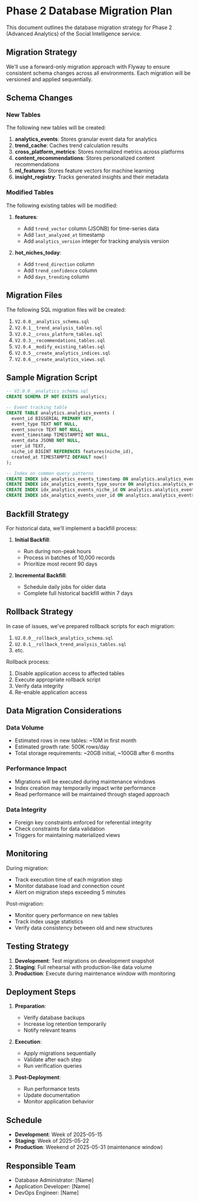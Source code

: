 # Phase 2 Database Migration Plan

This document outlines the database migration strategy for Phase 2 (Advanced Analytics) of the Social Intelligence service.

## Migration Strategy

We'll use a forward-only migration approach with Flyway to ensure consistent schema changes across all environments. Each migration will be versioned and applied sequentially.

## Schema Changes

### New Tables

The following new tables will be created:

1. **analytics_events**: Stores granular event data for analytics
2. **trend_cache**: Caches trend calculation results
3. **cross_platform_metrics**: Stores normalized metrics across platforms
4. **content_recommendations**: Stores personalized content recommendations
5. **ml_features**: Stores feature vectors for machine learning
6. **insight_registry**: Tracks generated insights and their metadata

### Modified Tables

The following existing tables will be modified:

1. **features**: 
   - Add `trend_vector` column (JSONB) for time-series data
   - Add `last_analyzed_at` timestamp
   - Add `analytics_version` integer for tracking analysis version

2. **hot_niches_today**:
   - Add `trend_direction` column
   - Add `trend_confidence` column
   - Add `days_trending` column

## Migration Files

The following SQL migration files will be created:

1. `V2.0.0__analytics_schema.sql`
2. `V2.0.1__trend_analysis_tables.sql`
3. `V2.0.2__cross_platform_tables.sql`
4. `V2.0.3__recommendations_tables.sql`
5. `V2.0.4__modify_existing_tables.sql`
6. `V2.0.5__create_analytics_indices.sql`
7. `V2.0.6__create_analytics_views.sql`

## Sample Migration Script

```sql
-- V2.0.0__analytics_schema.sql
CREATE SCHEMA IF NOT EXISTS analytics;

-- Event tracking table
CREATE TABLE analytics.analytics_events (
  event_id BIGSERIAL PRIMARY KEY,
  event_type TEXT NOT NULL,
  event_source TEXT NOT NULL,
  event_timestamp TIMESTAMPTZ NOT NULL,
  event_data JSONB NOT NULL,
  user_id TEXT,
  niche_id BIGINT REFERENCES features(niche_id),
  created_at TIMESTAMPTZ DEFAULT now()
);

-- Index on common query patterns
CREATE INDEX idx_analytics_events_timestamp ON analytics.analytics_events(event_timestamp);
CREATE INDEX idx_analytics_events_type_source ON analytics.analytics_events(event_type, event_source);
CREATE INDEX idx_analytics_events_niche_id ON analytics.analytics_events(niche_id);
CREATE INDEX idx_analytics_events_user_id ON analytics.analytics_events(user_id);
```

## Backfill Strategy

For historical data, we'll implement a backfill process:

1. **Initial Backfill**: 
   - Run during non-peak hours
   - Process in batches of 10,000 records
   - Prioritize most recent 90 days

2. **Incremental Backfill**:
   - Schedule daily jobs for older data
   - Complete full historical backfill within 7 days

## Rollback Strategy

In case of issues, we've prepared rollback scripts for each migration:

1. `U2.0.0__rollback_analytics_schema.sql`
2. `U2.0.1__rollback_trend_analysis_tables.sql`
3. etc.

Rollback process:
1. Disable application access to affected tables
2. Execute appropriate rollback script
3. Verify data integrity
4. Re-enable application access

## Data Migration Considerations

### Data Volume

- Estimated rows in new tables: ~10M in first month
- Estimated growth rate: 500K rows/day
- Total storage requirements: ~20GB initial, ~100GB after 6 months

### Performance Impact

- Migrations will be executed during maintenance windows
- Index creation may temporarily impact write performance
- Read performance will be maintained through staged approach

### Data Integrity

- Foreign key constraints enforced for referential integrity
- Check constraints for data validation
- Triggers for maintaining materialized views

## Monitoring

During migration:
- Track execution time of each migration step
- Monitor database load and connection count
- Alert on migration steps exceeding 5 minutes

Post-migration:
- Monitor query performance on new tables
- Track index usage statistics
- Verify data consistency between old and new structures

## Testing Strategy

1. **Development**: Test migrations on development snapshot
2. **Staging**: Full rehearsal with production-like data volume
3. **Production**: Execute during maintenance window with monitoring

## Deployment Steps

1. **Preparation**:
   - Verify database backups
   - Increase log retention temporarily
   - Notify relevant teams

2. **Execution**:
   - Apply migrations sequentially
   - Validate after each step
   - Run verification queries

3. **Post-Deployment**:
   - Run performance tests
   - Update documentation
   - Monitor application behavior

## Schedule

- **Development**: Week of 2025-05-15
- **Staging**: Week of 2025-05-22
- **Production**: Weekend of 2025-05-31 (maintenance window)

## Responsible Team

- Database Administrator: [Name]
- Application Developer: [Name]
- DevOps Engineer: [Name]
